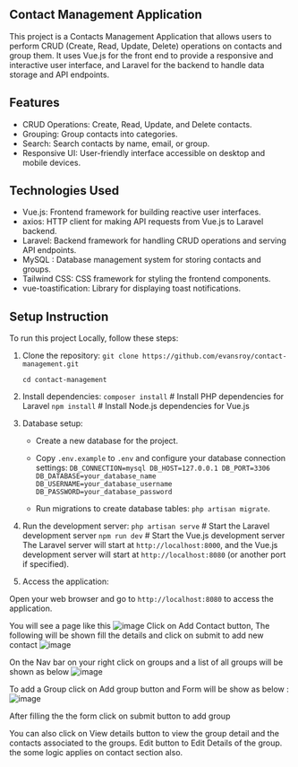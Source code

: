 ## Contact Management Application

This project is a Contacts Management Application that allows users to perform CRUD (Create, Read, Update, Delete) operations on contacts and group them. It uses Vue.js for the front end to provide a responsive and interactive user interface, and Laravel for the backend to handle data storage and API endpoints.

## Features

-   CRUD Operations: Create, Read, Update, and Delete contacts.
-   Grouping: Group contacts into categories.
-   Search: Search contacts by name, email, or group.
-   Responsive UI: User-friendly interface accessible on desktop and mobile devices.

## Technologies Used

-   Vue.js: Frontend framework for building reactive user interfaces.
-   axios: HTTP client for making API requests from Vue.js to Laravel backend.
-   Laravel: Backend framework for handling CRUD operations and serving API endpoints.
-   MySQL : Database management system for storing contacts and groups.
-   Tailwind CSS: CSS framework for styling the frontend components.
-   vue-toastification: Library for displaying toast notifications.

## Setup Instruction

To run this project Locally, follow these steps:

1. Clone the repository:
   `git clone https://github.com/evansroy/contact-management.git`

    `cd contact-management`

2. Install dependencies:
   `composer install` # Install PHP dependencies for Laravel
   `npm install` # Install Node.js dependencies for Vue.js
3. Database setup:
   - Create a new database for the project.

   - Copy `.env.example` to `.env` and configure your database connection settings:
        `DB_CONNECTION=mysql
        DB_HOST=127.0.0.1
        DB_PORT=3306
        DB_DATABASE=your_database_name
        DB_USERNAME=your_database_username
        DB_PASSWORD=your_database_password`
    - Run migrations to create database tables: `php artisan migrate`.

4. Run the development server:
    `php artisan serve` # Start the Laravel development server
    `npm run dev` # Start the Vue.js development server
The Laravel server will start at `http://localhost:8000`, and the Vue.js development server will start at `http://localhost:8080` (or another port if specified).

5. Access the application:

Open your web browser and go to `http://localhost:8080` to access the application.

You will see a page like this ![image](https://github.com/evansroy/contact-management/assets/51271888/a0a31a2e-35be-45f5-bcfa-ec3a409d2d91)
Click on Add Contact button, The following will be shown fill the details and click on submit to add new contact
![image](https://github.com/evansroy/contact-management/assets/51271888/de6b1b3e-80a4-4e3d-979d-69d0befd1089)

On the Nav bar on your right click on groups and a list of all groups will be shown as below 
![image](https://github.com/evansroy/contact-management/assets/51271888/45576fff-f2d9-404b-a76d-febb65bf7274)

To add a Group click on Add group button and Form will be show as below : 
![image](https://github.com/evansroy/contact-management/assets/51271888/63b8f11c-bd58-476a-a035-f946e09ac50c)

After filling the the form click on submit button to add group

You can also click on View details button to view the group detail and the contacts associated to the groups.
Edit button to Edit Details of the group. the some logic applies on contact section also.








